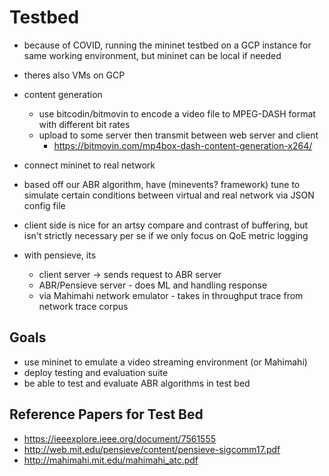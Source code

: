 # Testbed
* because of COVID, running the mininet testbed on a GCP instance for same working environment, but mininet can be local if needed
* theres also VMs on GCP
* content generation
	* use bitcodin/bitmovin to encode a video file to MPEG-DASH format with different bit rates
	* upload to some server then transmit between web server and client
		* https://bitmovin.com/mp4box-dash-content-generation-x264/
* connect mininet to real network
* based off our ABR algorithm, have (minevents? framework) tune to simulate certain conditions between virtual and real network via JSON config file
* client side is nice for an artsy compare and contrast of buffering, but isn't strictly necessary per se if we only focus on QoE metric logging

* with pensieve, its 
	* client server -> sends request to ABR server
	* ABR/Pensieve server - does ML and handling response
	* via Mahimahi network emulator - takes in throughput trace from network trace corpus

## Goals
* use mininet to emulate a video streaming environment (or Mahimahi)
* deploy testing and evaluation suite 
* be able to test and evaluate ABR algorithms in test bed

## Reference Papers for Test Bed
* https://ieeexplore.ieee.org/document/7561555
* http://web.mit.edu/pensieve/content/pensieve-sigcomm17.pdf
* http://mahimahi.mit.edu/mahimahi_atc.pdf